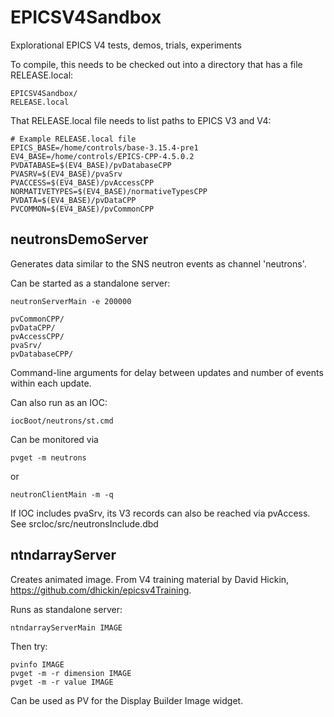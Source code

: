 EPICSV4Sandbox
==============

Explorational EPICS V4 tests, demos, trials, experiments

To compile, this needs to be checked out into a directory that has a file RELEASE.local:

    EPICSV4Sandbox/
    RELEASE.local

That RELEASE.local file needs to list paths to EPICS V3 and V4:

    # Example RELEASE.local file
    EPICS_BASE=/home/controls/base-3.15.4-pre1
    EV4_BASE=/home/controls/EPICS-CPP-4.5.0.2
    PVDATABASE=$(EV4_BASE)/pvDatabaseCPP
    PVASRV=$(EV4_BASE)/pvaSrv
    PVACCESS=$(EV4_BASE)/pvAccessCPP
    NORMATIVETYPES=$(EV4_BASE)/normativeTypesCPP
    PVDATA=$(EV4_BASE)/pvDataCPP
    PVCOMMON=$(EV4_BASE)/pvCommonCPP


neutronsDemoServer
------------------
Generates data similar to the SNS neutron events as channel 'neutrons'.

Can be started as a standalone server:

    neutronServerMain -e 200000

    pvCommonCPP/
    pvDataCPP/
    pvAccessCPP/
    pvaSrv/
    pvDatabaseCPP/

Command-line arguments for delay between updates and number of events within each update.

Can also run as an IOC:

    iocBoot/neutrons/st.cmd

Can be monitored via

    pvget -m neutrons
    
or

    neutronClientMain -m -q
    
If IOC includes pvaSrv, its V3 records can also be reached via pvAccess.
See srcIoc/src/neutronsInclude.dbd

ntndarrayServer
---------------
Creates animated image.
From V4 training material by David Hickin, https://github.com/dhickin/epicsv4Training.

Runs as standalone server:
    
    ntndarrayServerMain IMAGE

Then try:

    pvinfo IMAGE
    pvget -m -r dimension IMAGE
    pvget -m -r value IMAGE

Can be used as PV for the Display Builder Image widget.

